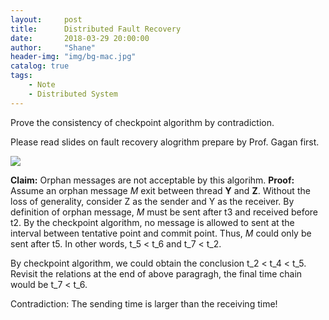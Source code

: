 ```yaml
---
layout:     post
title:      Distributed Fault Recovery
date:       2018-03-29 20:00:00
author:     "Shane"
header-img: "img/bg-mac.jpg"
catalog: true
tags:
    - Note
    - Distributed System
---
```


Prove the consistency of checkpoint algorithm by contradiction.

<!-- more -->

Please read slides on fault recovery alogrithm prepare by Prof. Gagan first.

![](https://i.imgur.com/SkYA9dr.jpg)

**Claim:** Orphan messages are not acceptable by this algorihm.
**Proof:** <br>
Assume an orphan message *M* exit between thread **Y** and **Z**. Without the loss of generality, consider Z as the sender and Y as the receiver. By definition of orphan message, *M* must be sent after t3 and received before t2. By the checkpoint algorithm, no message is allowed to sent at the interval between tentative point and commit point. Thus, *M* could only be sent after t5. In other words, t_5 < t_6 and t_7 < t_2.

By checkpoint algorithm, we could obtain the conclusion t_2 < t_4 < t_5. Revisit the relations at the end of above paragragh, the final time chain would be t_7 < t_6.

Contradiction: The sending time is larger than the receiving time! 
